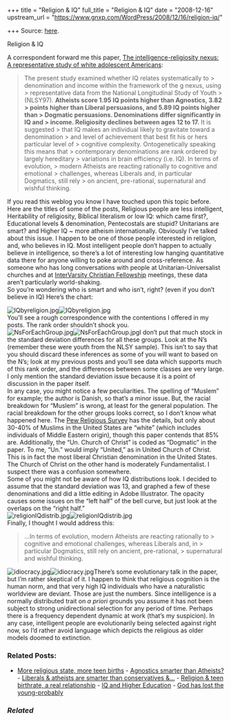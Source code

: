 +++
title = "Religion & IQ"
full_title = "Religion & IQ"
date = "2008-12-16"
upstream_url = "https://www.gnxp.com/WordPress/2008/12/16/religion-iq/"

+++
Source: [here](https://www.gnxp.com/WordPress/2008/12/16/religion-iq/).

Religion & IQ

A correspondent forward me this paper, [The intelligence-religiosity nexus: A representative study of white adolescent Americans](http://www.sciencedirect.com/science?_ob=ArticleURL&_udi=B6W4M-4TFV93D-1&_user=10&_rdoc=1&_fmt=&_orig=search&_sort=d&view=c&_acct=C000050221&_version=1&_urlVersion=0&_userid=10&md5=db2ee09bae0195cc1ecbd026da77245c):

> The present study examined whether IQ relates systematically to > denomination and income within the framework of the g nexus, using > representative data from the National Longitudinal Study of Youth > (NLSY97). **Atheists score 1.95 IQ points higher than Agnostics, 3.82 > points higher than Liberal persuasions, and 5.89 IQ points higher than > Dogmatic persuasions. Denominations differ significantly in IQ and > income. Religiosity declines between ages 12 to 17.** It is suggested > that IQ makes an individual likely to gravitate toward a denomination > and level of achievement that best fit his or hers particular level of > cognitive complexity. Ontogenetically speaking this means that > contemporary denominations are rank ordered by largely hereditary > variations in brain efficiency (i.e. IQ). In terms of evolution, > modern Atheists are reacting rationally to cognitive and emotional > challenges, whereas Liberals and, in particular Dogmatics, still rely > on ancient, pre-rational, supernatural and wishful thinking.

If you read this weblog you know I have touched upon this topic before. Here are the titles of some of the posts, Religious people are less intelligent, Heritability of religiosity, Biblical literalism or low IQ: which came first?, Educational levels & denomination, Pentecostals are stupid? Unitarians are smart? and Higher IQ \~ more atheism internationally. Obviously I’ve talked about this issue. I happen to be one of those people interested in religion, and, who believes in IQ. Most intelligent people don’t happen to actually believe in intelligence, so there’s a lot of interesting low hanging quantitative data there for anyone willing to poke around and cross-reference. As someone who has long conversations with people at Unitarian-Universalist churches and at [InterVarsity Christian Fellowship](https://en.wikipedia.org/wiki/InterVarsity_Christian_Fellowship) meetings, these data aren’t particularly world-shaking.  
So you’re wondering who is smart and who isn’t, right? (even if you don’t believe in IQ) Here’s the chart:

  
![IQbyreligion.jpg](https://i0.wp.com/blogs.discovermagazine.com/gnxp/files/IQbyreligion.jpg?resize=500%2C481)![IQbyreligion.jpg](https://i0.wp.com/blogs.discovermagazine.com/gnxp/files/IQbyreligion.jpg?resize=500%2C481)  
You’ll see a rough correspondence with the contentions I offered in my posts. The rank order shouldn’t shock you.  
![NsForEachGroup.jpg](https://i0.wp.com/blogs.discovermagazine.com/gnxp/files/NsForEachGroup.jpg?resize=200%2C414)![NsForEachGroup.jpg](https://i0.wp.com/blogs.discovermagazine.com/gnxp/files/NsForEachGroup.jpg?resize=200%2C414)I don’t put that much stock in the standard deviation differences for all these groups. Look at the N’s (remember these were youth from the NLSY sample). This isn’t to say that you should discard these inferences as some of you will want to based on the N’s; look at my previous posts and you’ll see data which supports much of this rank order, and the differences between some classes are very large. I only mention the standard deviation issue because it is a point of discussion in the paper itself.  
In any case, you might notice a few peculiarities. The spelling of “Muslem” for example; the author is Danish, so that’s a minor issue. But, the racial breakdown for “Muslem” is wrong, at least for the general population. The racial breakdown for the other groups looks correct, so I don’t know what happened here. The [Pew Religious Survey](https://religions.pewforum.org/) has the details, but only about 30-40% of Muslims in the United States are “white” (which includes individuals of Middle Eastern origin), though this paper contends that 85% are. Additionally, the “Un. Church of Christ” is coded as “Dogmatic” in the paper. To me, “Un.” would imply “United,” as in United Church of Christ. This is in fact the most liberal Christian denomination in the United States. The Church of Christ on the other hand is moderately Fundamentalist. I suspect there was a confusion somewhere.  
Some of you might not be aware of how IQ distributions look. I decided to assume that the standard deviation was 13, and graphed a few of these denominations and did a little editing in Adobe Illustrator. The opacity causes some issues on the “left half” of the bell curve, but just look at the overlaps on the “right half.”  
![religionIQdistrib.jpg](https://i0.wp.com/blogs.discovermagazine.com/gnxp/files/religionIQdistrib.jpg?resize=500%2C305)![religionIQdistrib.jpg](https://i0.wp.com/blogs.discovermagazine.com/gnxp/files/religionIQdistrib.jpg?resize=500%2C305)  
Finally, I thought I would address this:

> …In terms of evolution, modern Atheists are reacting rationally to > cognitive and emotional challenges, whereas Liberals and, in > particular Dogmatics, still rely on ancient, pre-rational, > supernatural and wishful thinking.

![idiocracy.jpg](https://i0.wp.com/blogs.discovermagazine.com/gnxp/files/idiocracy.jpg?resize=150%2C154)![idiocracy.jpg](https://i0.wp.com/blogs.discovermagazine.com/gnxp/files/idiocracy.jpg?resize=150%2C154)There’s some evolutionary talk in the paper, but I’m rather skeptical of it. I happen to think that religious cognition is the human norm, and that very high IQ individuals who have a naturalistic worldview are deviant. Those are just the numbers. Since intelligence is a normally distributed trait on *a priori* grounds you assume it has not been subject to strong unidirectional selection for any period of time. Perhaps there is a frequency dependent dynamic at work (that’s my suspicion). In any case, intelligent people are evolutionarily being selected against right now, so I’d rather avoid language which depicts the religious as older models doomed to extinction.

### Related Posts:

- [More religious state, more teen
  births](https://www.gnxp.com/WordPress/2009/09/19/more-religious-state-more-teen-births/) - [Agnostics smarter than
  Atheists?](https://www.gnxp.com/WordPress/2007/02/16/agnostics-smarter-than-atheists/) - [Liberals & atheists are smarter than conservatives
  &…](https://www.gnxp.com/WordPress/2010/02/25/liberals-atheists-are-smarter-than-conservatives-very-religious-but-why/) - [Religion & teen birthrate, a real
  relationship](https://www.gnxp.com/WordPress/2009/10/02/religion-teen-birthrate-a-real-relationship/) - [IQ and Higher
  Education](https://www.gnxp.com/WordPress/2008/06/08/iq-and-higher-education/) - [God has lost the
  young-probably](https://www.gnxp.com/WordPress/2009/03/11/god-has-lost-the-young-probably/)

### *Related*

[](https://www.addtoany.com/add_to/facebook?linkurl=https%3A%2F%2Fwww.gnxp.com%2FWordPress%2F2008%2F12%2F16%2Freligion-iq%2F&linkname=Religion%20%26%20IQ "Facebook")[](https://www.addtoany.com/add_to/twitter?linkurl=https%3A%2F%2Fwww.gnxp.com%2FWordPress%2F2008%2F12%2F16%2Freligion-iq%2F&linkname=Religion%20%26%20IQ "Twitter")[](https://www.addtoany.com/add_to/email?linkurl=https%3A%2F%2Fwww.gnxp.com%2FWordPress%2F2008%2F12%2F16%2Freligion-iq%2F&linkname=Religion%20%26%20IQ "Email")[](https://www.addtoany.com/share)
